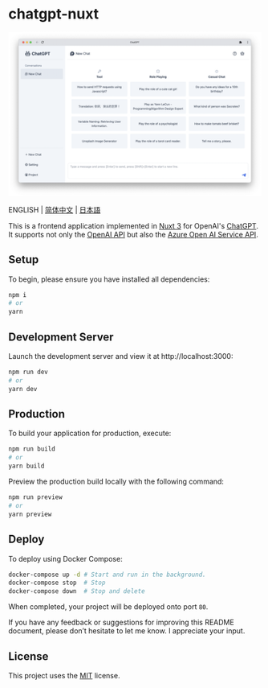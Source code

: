 # chatgpt-nuxt

![preview](/assets/preview-en.png)

ENGLISH | [简体中文](/docs/README-CN.md) | [日本語](/docs/README-JA.md)

This is a frontend application implemented in [Nuxt 3](https://nuxt.com/) for OpenAI's [ChatGPT](https://openai.com/blog/chatgpt).  
It supports not only the [OpenAI API](https://openai.com/blog/openai-api) but also the [Azure Open AI Service API](https://learn.microsoft.com/en-us/azure/cognitive-services/openai/reference).

## Setup

To begin, please ensure you have installed all dependencies:

```bash
npm i
# or
yarn
```

## Development Server

Launch the development server and view it at http://localhost:3000:

```bash
npm run dev
# or
yarn dev
```

## Production

To build your application for production, execute:

```bash
npm run build
# or
yarn build
```

Preview the production build locally with the following command:

```bash
npm run preview
# or
yarn preview
```

## Deploy

To deploy using Docker Compose:

```bash
docker-compose up -d # Start and run in the background.
docker-compose stop  # Stop
docker-compose down  # Stop and delete
```

When completed, your project will be deployed onto port `80`.

If you have any feedback or suggestions for improving this README document, please don’t hesitate to let me know. I appreciate your input.

## License

This project uses the [MIT](/LICENSE) license.
